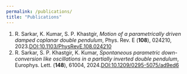```yaml
---
permalink: /publications/
title: "Publications"
---
```


 1. R. Sarkar, K. Kumar, S. P. Khastgir, *Motion of a parametrically driven damped coplanar double pendulum*, Phys. Rev. E (**108**), 024210, 2023.[DOI:10.1103/PhysRevE.108.024210](https://journals.aps.org/pre/abstract/10.1103/PhysRevE.108.024210)
 2. R. Sarkar, S. P. Khastgir,  K. Kumar, *Spontaneous parametric down-conversion like oscillations in a partially inverted double pendulum*, Europhys. Lett. (**148**), 61004, 2024.[DOI:10.1209/0295-5075/ad9ed6](https://iopscience.iop.org/article/10.1209/0295-5075/ad9ed6)
